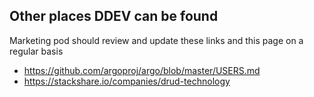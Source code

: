 ## Other places DDEV can be found
Marketing pod should review and update these links and this page on a regular basis
- https://github.com/argoproj/argo/blob/master/USERS.md
- https://stackshare.io/companies/drud-technology
